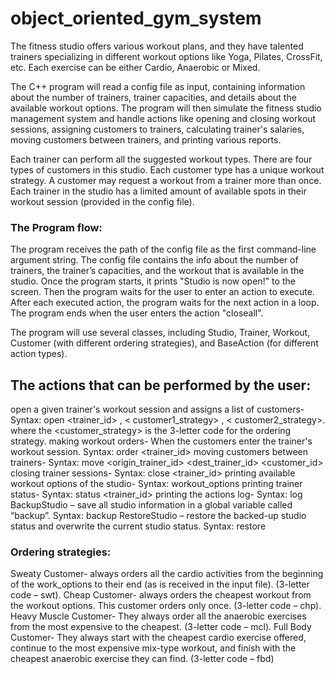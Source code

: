 # object_oriented_gym_system
The fitness studio offers various workout plans, and they have talented trainers specializing in different workout options like Yoga, Pilates, CrossFit, etc. Each exercise can be either Cardio, Anaerobic or Mixed.

The C++ program will read a config file as input, containing information about the number of trainers, trainer capacities, and details about the available workout options. The program will then simulate the fitness studio management system and handle actions like opening and closing workout sessions, assigning customers to trainers, calculating trainer's salaries, moving customers between trainers, and printing various reports.

Each trainer can perform all the suggested workout types. There are four types of customers in this studio. Each customer type has a unique workout strategy. A customer may request a workout from a trainer more than once. Each trainer in the studio has a limited amount of available spots in their workout session (provided in the config file).

### The Program flow:
The program receives the path of the config file as the first command-line argument string. The config file contains the info about the number of trainers, the trainer’s capacities, and the workout that is available in the studio. Once the program starts, it prints "Studio is now open!" to the screen. Then the program waits for the user to enter an action to execute. After each executed action, the program waits for the next action in a loop. The program ends when the user enters the action "closeall".

The program will use several classes, including Studio, Trainer, Workout, Customer (with different ordering strategies), and BaseAction (for different action types). 
## The actions that can be performed by the user:
open a given trainer's workout session and assigns a list of customers- Syntax: open <trainer_id> <customer1>, < customer1_strategy> <customer2>, < customer2_strategy>. where the <customer_strategy>  is the 3-letter code for the ordering strategy.
making workout orders- When the customers enter the trainer's workout session. Syntax: order <trainer_id>
moving customers between trainers- Syntax: move <origin_trainer_id> <dest_trainer_id> <customer_id>
closing trainer sessions- Syntax: close <trainer_id>
printing available workout options of the studio- Syntax: workout_options
printing trainer status- Syntax: status <trainer_id>
printing the actions log- Syntax: log
BackupStudio – save all studio information in a global variable called “backup”. Syntax: backup
RestoreStudio – restore the backed-up studio status and overwrite the current studio status. Syntax: restore

### Ordering strategies:
Sweaty Customer- always orders all the cardio activities from the beginning of the work_options to their end (as is received in the input file). (3-letter code – swt).
Cheap Customer- always orders the cheapest workout from the workout options. This customer orders only once. (3-letter code – chp).
Heavy Muscle Customer- They always order all the anaerobic exercises from the most expensive to the cheapest. (3-letter code – mcl).
Full Body Customer- They always start with the cheapest cardio exercise offered, continue to the most expensive mix-type workout, and finish with the cheapest anaerobic exercise they can find. (3-letter code – fbd)


